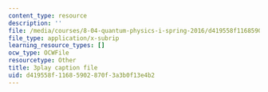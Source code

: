```yaml
---
content_type: resource
description: ''
file: /media/courses/8-04-quantum-physics-i-spring-2016/d419558f11685902870f3a3b0f13e4b2_jd4es6Bo600.vtt
file_type: application/x-subrip
learning_resource_types: []
ocw_type: OCWFile
resourcetype: Other
title: 3play caption file
uid: d419558f-1168-5902-870f-3a3b0f13e4b2
---
```

